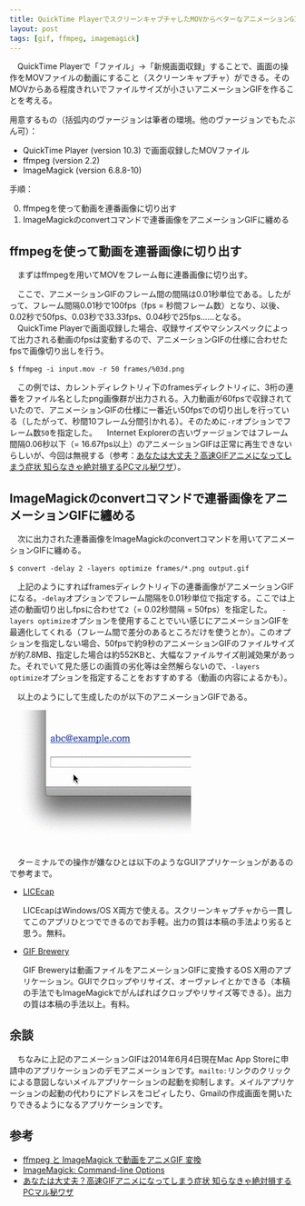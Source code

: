 ```yaml
---
title: QuickTime PlayerでスクリーンキャプチャしたMOVからベターなアニメーションGIFを作る
layout: post
tags: [gif, ffmpeg, imagemagick]
---
```

　QuickTime Playerで「ファイル」→「新規画面収録」することで、画面の操作をMOVファイルの動画にすること（スクリーンキャプチャ）ができる。そのMOVからある程度きれいでファイルサイズが小さいアニメーションGIFを作ることを考える。

用意するもの（括弧内のヴァージョンは筆者の環境。他のヴァージョンでもたぶん可）：

- QuickTime Player (version 10.3) で画面収録したMOVファイル
- ffmpeg (version 2.2)
- ImageMagick (version 6.8.8-10)

手順：

0. ffmpegを使って動画を連番画像に切り出す
0. ImageMagickのconvertコマンドで連番画像をアニメーションGIFに纏める

## ffmpegを使って動画を連番画像に切り出す

　まずはffmpegを用いてMOVをフレーム毎に連番画像に切り出す。

　ここで、アニメーションGIFのフレーム間の間隔は0.01秒単位である。したがって、フレーム間隔0.01秒で100fps（fps = 秒間フレーム数）となり、以後、0.02秒で50fps、0.03秒で33.33fps、0.04秒で25fps……となる。
　QuickTime Playerで画面収録した場合、収録サイズやマシンスペックによって出力される動画のfpsは変動するので、アニメーションGIFの仕様に合わせたfpsで画像切り出しを行う。

```
$ ffmpeg -i input.mov -r 50 frames/%03d.png
```

　この例では、カレントディレクトリィ下のframesディレクトリィに、3桁の連番をファイル名としたpng画像群が出力される。入力動画が60fpsで収録されていたので、アニメーションGIFの仕様に一番近い50fpsでの切り出しを行っている（したがって、秒間10フレーム分間引かれる）。そのために`-r`オプションでフレーム数`50`を指定した。
　Internet Explorerの古いヴァージョンではフレーム間隔0.06秒以下（= 16.67fps以上）のアニメーションGIFは正常に再生できないらしいが、今回は無視する（参考：[あなたは大丈夫？高速GIFアニメになってしまう症状 知らなきゃ絶対損するPCマル秘ワザ](http://daredemopc.blog51.fc2.com/blog-entry-712.html)）。

## ImageMagickのconvertコマンドで連番画像をアニメーションGIFに纏める

　次に出力された連番画像をImageMagickのconvertコマンドを用いてアニメーションGIFに纏める。

```
$ convert -delay 2 -layers optimize frames/*.png output.gif
```

　上記のようにすればframesディレクトリィ下の連番画像がアニメーションGIFになる。`-delay`オプションでフレーム間隔を0.01秒単位で指定する。ここでは上述の動画切り出しfpsに合わせて`2`（= 0.02秒間隔 = 50fps）を指定した。
　`-layers optimize`オプションを使用することでいい感じにアニメーションGIFを最適化してくれる（フレーム間で差分のあるところだけを使うとか）。このオプションを指定しない場合、50fpsで約9秒のアニメーションGIFのファイルサイズが約7.8MB、指定した場合は約552KBと、大幅なファイルサイズ削減効果があった。それでいて見た感じの画質の劣化等は全然解らないので、`-layers optimize`オプションを指定することをおすすめする（動画の内容によるかも）。

　以上のようにして生成したのが以下のアニメーションGIFである。

![](/blog/img/20140604/output.gif)

　ターミナルでの操作が嫌なひとは以下のようなGUIアプリケーションがあるので参考まで。

- [LICEcap](http://www.cockos.com/licecap/)

  LICEcapはWindows/OS X両方で使える。スクリーンキャプチャから一貫してこのアプリひとつでできるのでお手軽。出力の質は本稿の手法より劣ると思う。無料。

- [GIF Brewery](http://gifbrewery.com)

  GIF Breweryは動画ファイルをアニメーションGIFに変換するOS X用のアプリケーション。GUIでクロップやリサイズ、オーヴァレイとかできる（本稿の手法でもImageMagickでがんばればクロップやリサイズ等できる）。出力の質は本稿の手法以上。有料。

## 余談

　ちなみに上記のアニメーションGIFは2014年6月4日現在Mac App Storeに申請中のアプリケーションのデモアニメーションです。`mailto:`リンクのクリックによる意図しないメイルアプリケーションの起動を抑制します。メイルアプリケーションの起動の代わりにアドレスをコピィしたり、Gmailの作成画面を開いたりできるようになるアプリケーションです。

## 参考

- [ffmpeg と ImageMagick で動画をアニメGIF 変換](http://futuremix.org/2012/03/ffmpeg-imagemagick-animation-gif)
- [ImageMagick: Command-line Options](http://www.imagemagick.org/script/command-line-options.php)
- [あなたは大丈夫？高速GIFアニメになってしまう症状 知らなきゃ絶対損するPCマル秘ワザ](http://daredemopc.blog51.fc2.com/blog-entry-712.html)
